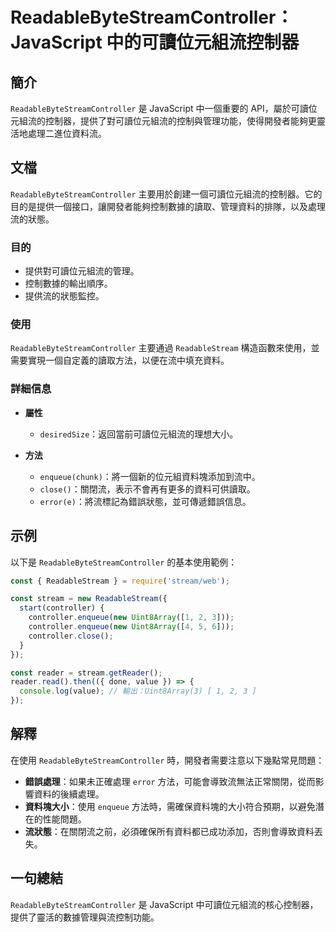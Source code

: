 <!--
Meta Description: # ReadableByteStreamController：JavaScript 中的可讀位元組流控制器 ## 簡介 `ReadableByteStreamController` 是 JavaScript 中一個重要的 API，屬於可讀位元組流的控制器，提供了對可讀位元組流的控制與管理功能，使得開...
Meta Keywords: readablebytestreamcontroller, javascript, enqueue, controller, readablestream
-->

# ReadableByteStreamController：JavaScript 中的可讀位元組流控制器

## 簡介
`ReadableByteStreamController` 是 JavaScript 中一個重要的 API，屬於可讀位元組流的控制器，提供了對可讀位元組流的控制與管理功能，使得開發者能夠更靈活地處理二進位資料流。

## 文檔
`ReadableByteStreamController` 主要用於創建一個可讀位元組流的控制器。它的目的是提供一個接口，讓開發者能夠控制數據的讀取、管理資料的排隊，以及處理流的狀態。

### 目的
- 提供對可讀位元組流的管理。
- 控制數據的輸出順序。
- 提供流的狀態監控。

### 使用
`ReadableByteStreamController` 主要通過 `ReadableStream` 構造函數來使用，並需要實現一個自定義的讀取方法，以便在流中填充資料。

### 詳細信息
- **屬性**
  - `desiredSize`：返回當前可讀位元組流的理想大小。
  
- **方法**
  - `enqueue(chunk)`：將一個新的位元組資料塊添加到流中。
  - `close()`：關閉流，表示不會再有更多的資料可供讀取。
  - `error(e)`：將流標記為錯誤狀態，並可傳遞錯誤信息。

## 示例
以下是 `ReadableByteStreamController` 的基本使用範例：

```javascript
const { ReadableStream } = require('stream/web');

const stream = new ReadableStream({
  start(controller) {
    controller.enqueue(new Uint8Array([1, 2, 3]));
    controller.enqueue(new Uint8Array([4, 5, 6]));
    controller.close();
  }
});

const reader = stream.getReader();
reader.read().then(({ done, value }) => {
  console.log(value); // 輸出：Uint8Array(3) [ 1, 2, 3 ]
});
```

## 解釋
在使用 `ReadableByteStreamController` 時，開發者需要注意以下幾點常見問題：
- **錯誤處理**：如果未正確處理 `error` 方法，可能會導致流無法正常關閉，從而影響資料的後續處理。
- **資料塊大小**：使用 `enqueue` 方法時，需確保資料塊的大小符合預期，以避免潛在的性能問題。
- **流狀態**：在關閉流之前，必須確保所有資料都已成功添加，否則會導致資料丟失。

## 一句總結
`ReadableByteStreamController` 是 JavaScript 中可讀位元組流的核心控制器，提供了靈活的數據管理與流控制功能。